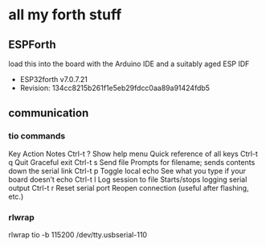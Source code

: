 # all my forth stuff

## ESPForth

load this into the board with the Arduino IDE and a suitably aged ESP IDF


 * ESP32forth v7.0.7.21
 * Revision: 134cc8215b261f1e5eb29fdcc0aa89a91424fdb5
 

 ## communication

 ### tio commands

 Key Action Notes
Ctrl-t ?    Show help menu  Quick reference of all keys
Ctrl-t q    Quit            Graceful exit
Ctrl-t s    Send file       Prompts for filename; sends contents down the serial link
Ctrl-t p    Toggle local echo   See what you type if your board doesn’t echo
Ctrl-t l    Log session to file Starts/stops logging serial output
Ctrl-t r    Reset serial port   Reopen connection (useful after flashing, etc.)


### rlwrap

rlwrap tio -b 115200 /dev/tty.usbserial-110

